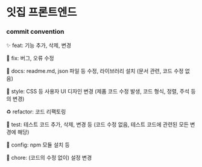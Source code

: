 # 잇집 프론트엔드

### commit convention
✨ feat: 기능 추가, 삭제, 변경

🐛 fix: 버그, 오류 수정

📝 docs: readme.md, json 파일 등 수정, 라이브러리 설치 (문서 관련, 코드 수정 없음)

💄 style: CSS 등 사용자 UI 디자인 변경 (제품 코드 수정 발생, 코드 형식, 정렬, 주석 등의 변경)

♻ refactor: 코드 리팩토링

🧪 test: 테스트 코드 추가, 삭제, 변경 등 (코드 수정 없음, 테스트 코드에 관련된 모든 변경에 해당)

🔧 config: npm 모듈 설치 등

🌱 chore: (코드의 수정 없이) 설정 변경
